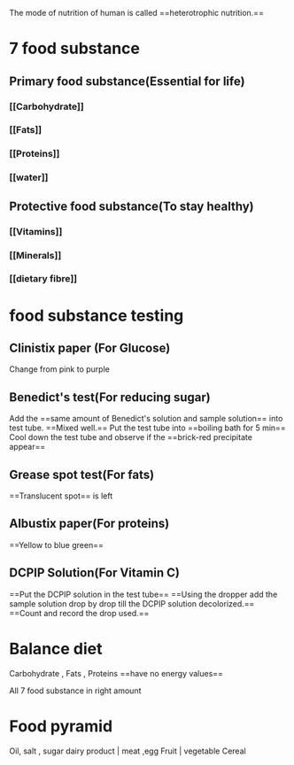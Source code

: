 The mode of nutrition of human is called ==heterotrophic nutrition.==

# 7 food substance
## Primary food substance(Essential for life)
### [[Carbohydrate]]
### [[Fats]]
### [[Proteins]]
### [[water]]
## Protective food substance(To stay healthy)
### [[Vitamins]]
### [[Minerals]]
### [[dietary fibre]]



# food substance testing

## Clinistix paper (For Glucose)

Change from pink to purple

## Benedict's test(For reducing sugar)

Add the ==same amount of Benedict's solution and sample solution== into  test tube.
==Mixed well.==
Put the test tube into ==boiling bath for 5 min==
Cool down the test tube and observe if the ==brick-red precipitate appear==

## Grease spot test(For fats)
==Translucent spot== is left

## Albustix paper(For proteins)
==Yellow to blue green==

## DCPIP Solution(For Vitamin C)
==Put the DCPIP solution in the test tube==
==Using the dropper add the sample solution drop by drop till the DCPIP solution decolorized.==
==Count and record the drop used.==

# Balance diet 
Carbohydrate , Fats , Proteins ==have no energy values==

All 7 food substance in right amount

# Food pyramid


Oil, salt , sugar 
dairy product | meat ,egg
Fruit | vegetable
Cereal 

